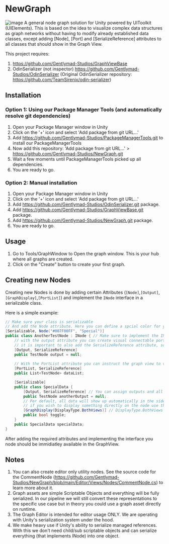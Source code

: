 # NewGraph
![image](https://user-images.githubusercontent.com/530629/219878506-2a12f872-cf5b-468e-8982-066c742bb8e7.png)
A general node graph solution for Unity powered by UIToolkit (UIElements). This is based on the idea to visualize complex data structures as graph networks without having to modify already established data classes, except adding [Node], [Port] and [SerializeReference] attributes to all classes that should show in the Graph View. 

This project requires:
1. https://github.com/Gentlymad-Studios/GraphViewBase
2. OdinSerializer (not inspector) https://github.com/Gentlymad-Studios/OdinSerializer (Original OdinSerializer repository: https://github.com/TeamSirenix/odin-serializer)

## Installation

### Option 1: Using our Package Manager Tools (and automatically resolve git dependencies)
1. Open your Package Manager window in Unity
2. Click on the '+' icon and select 'Add package from git URL...'
3. Add https://github.com/Gentlymad-Studios/PackageManagerTools.git to install our PackageManagerTools
4. Now add this repository: 'Add package from git URL...' > https://github.com/Gentlymad-Studios/NewGraph.git
5. Wait a few moments until PackageManagerTools picked up all dependencies.
6. You are ready to go.

### Option 2: Manual installation
1. Open your Package Manager window in Unity
2. Click on the '+' icon and select 'Add package from git URL...'
3. Add https://github.com/Gentlymad-Studios/OdinSerializer.git package.
4. Add https://github.com/Gentlymad-Studios/GraphViewBase.git package.
5. Add https://github.com/Gentlymad-Studios/NewGraph.git package.
6. You are ready to go.

## Usage
1. Go to Tools/GraphWindow to Open the graph window. This is your hub where all graphs are created.
2. Click on the "Create" button to create your first graph.

## Creating new Nodes
Creating new Nodes is done by adding certain Attributes (```[Node]```,```[Output]```,```[GraphDisplay]```,```[PortList]```) and implement the ```INode``` interface in a serializable class.

Here is a simple example:
```c#
// Make sure your class is serializable
// And add the Node attribute. Here you can define a spcial color for your node as well as organize it with subcategories.
[Serializable, Node("#007F00FF", "Special")]
public class AnotherTestNode : INode { // Make sure to implement the INode interface so the graph can serialize this easily.
    // with the output attribute you can create visual connectable ports in the graph view to connect to other nodes.
    // it is important to also add the SerializeReference attribute, so that unity serializes this field as a reference.
    [Output, SerializeReference]
    public TestNode output = null;
    
    // With the PortList attribute you can instruct the graph view to visualize a dynamic list of ports. 
    [PortList, SerializeReference]
    public List<TestNode> dataList;

    [Serializable]
    public class SpecialData {
        [Output, SerializeReference] // You can assign outputs and all other attributes in nested classes!
        public TestNode anotherOutput = null;
        // Per default, all data will show up automatically in the side inspector in the GraphView.
        // if you wish to display something directly on the node use the GraphDisplay attribute.
        [GraphDisplay(DisplayType.BothViews)] // DisplayType.BothViews visualizes this field both in the inspector and the node itself. 
        public bool toggle;
    }
    public SpecialData specialData;
}
```
After adding the required attributes and implementing the interface you node should be immidiatley available in the GraphView.

## Notes
1. You can also create editor only utility nodes. See the source code for the CommentNode (https://github.com/Gentlymad-Studios/NewGraph/blob/main/Editor/Views/Nodes/CommentNode.cs) to learn more about it. 
2. Graph assets are simple Scriptable Objects and everything will be fully serialized. In our pipeline we will still convert these representations to the specific use case but in theory you could use a graph asset directly on runtime.
3. The Graph Editor is intended for editor usage ONLY. We are operating with Unity's serialization system under the hood.
4. We make heavy use if Unity's ability to serialize managed references. With this we don't need child/sub scriptable objects and can serialize everything (that implements INode) into one object.

